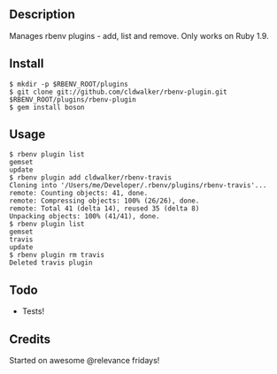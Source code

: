 ## Description

Manages rbenv plugins - add, list and remove. Only works on Ruby 1.9.

## Install

    $ mkdir -p $RBENV_ROOT/plugins
    $ git clone git://github.com/cldwalker/rbenv-plugin.git $RBENV_ROOT/plugins/rbenv-plugin
    $ gem install boson

## Usage

    $ rbenv plugin list
    gemset
    update
    $ rbenv plugin add cldwalker/rbenv-travis
    Cloning into '/Users/me/Developer/.rbenv/plugins/rbenv-travis'...
    remote: Counting objects: 41, done.
    remote: Compressing objects: 100% (26/26), done.
    remote: Total 41 (delta 14), reused 35 (delta 8)
    Unpacking objects: 100% (41/41), done.
    $ rbenv plugin list
    gemset
    travis
    update
    $ rbenv plugin rm travis
    Deleted travis plugin

## Todo

* Tests!

## Credits

Started on awesome @relevance fridays!
